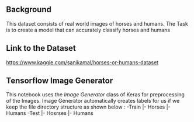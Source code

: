 ## Background 
This dataset consists of real world images of horses and humans. The Task is to create a model that can accurately classify horses and humans 
 
## Link to the Dataset
https://www.kaggle.com/sanikamal/horses-or-humans-dataset


## Tensorflow Image Generator
This notebook uses the *Image Generator* class of Keras for preprocessing of the Images. Image Generator automatically creates labels for us if we keep the file directory structure as shown below :
-Train
  |- Horses
  |- Humans
-Test
  |- Hosrses
  |- Humans
